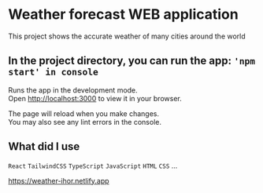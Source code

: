 # Weather forecast WEB application

This project shows the accurate weather of many cities around the world

## In the project directory, you can run the app: `'npm start' in console`
Runs the app in the development mode.\
Open [http://localhost:3000](http://localhost:3000) to view it in your browser.

The page will reload when you make changes.\
You may also see any lint errors in the console.

## What did I use 
`React` `TailwindCSS` `TypeScript` `JavaScript` `HTML` `CSS` ...

https://weather-ihor.netlify.app